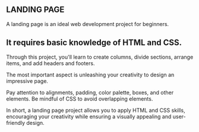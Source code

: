 **LANDING PAGE**
-----------------------------------------------------------------------------
A landing page is an ideal web development project for beginners. 

**It requires basic knowledge of HTML and CSS.** 
-----------------------------------------------------------------------------
Through this project, you'll learn to create columns, divide
sections, arrange items, and add headers and footers.

The most important aspect is unleashing your creativity to design an impressive page.

Pay attention to alignments, padding, color palette, boxes, and other elements. 
Be mindful of CSS to avoid overlapping elements. 

In short, a landing page project allows you to apply HTML and CSS skills,
encouraging your creativity while ensuring a visually appealing and user-friendly design.
